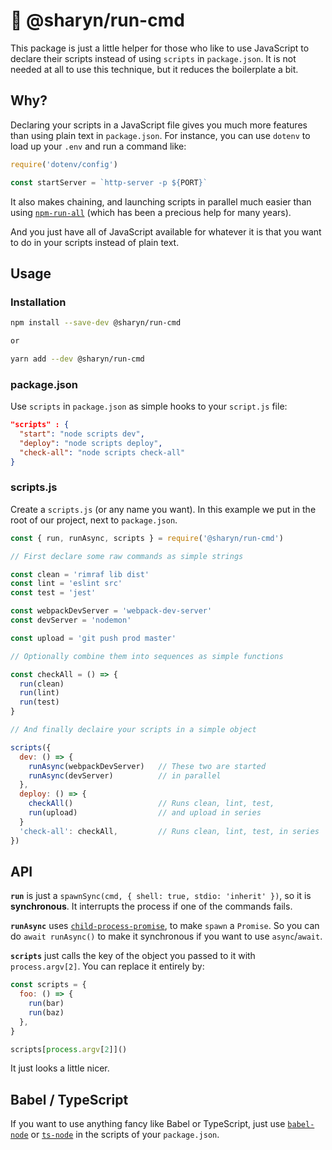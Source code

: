 # 🌹 @sharyn/run-cmd

This package is just a little helper for those who like to use JavaScript to declare their scripts instead of using `scripts` in `package.json`. It is not needed at all to use this technique, but it reduces the boilerplate a bit.

## Why?

Declaring your scripts in a JavaScript file gives you much more features than using plain text in `package.json`. For instance, you can use `dotenv` to load up your `.env` and run a command like:

```js
require('dotenv/config')

const startServer = `http-server -p ${PORT}`
```

It also makes chaining, and launching scripts in parallel much easier than using [`npm-run-all`](https://www.npmjs.com/package/npm-run-all) (which has been a precious help for many years).

And you just have all of JavaScript available for whatever it is that you want to do in your scripts instead of plain text.


## Usage

### Installation

```sh
npm install --save-dev @sharyn/run-cmd

or

yarn add --dev @sharyn/run-cmd
```

### package.json

Use `scripts` in `package.json` as simple hooks to your `script.js` file:

```json
"scripts" : {
  "start": "node scripts dev",
  "deploy": "node scripts deploy",
  "check-all": "node scripts check-all"
}
```

### scripts.js

Create a `scripts.js` (or any name you want). In this example we put in the root of our project, next to `package.json`.

```js
const { run, runAsync, scripts } = require('@sharyn/run-cmd')

// First declare some raw commands as simple strings

const clean = 'rimraf lib dist'
const lint = 'eslint src'
const test = 'jest'

const webpackDevServer = 'webpack-dev-server'
const devServer = 'nodemon'

const upload = 'git push prod master'

// Optionally combine them into sequences as simple functions

const checkAll = () => {
  run(clean)
  run(lint)
  run(test)
}

// And finally declaire your scripts in a simple object

scripts({
  dev: () => {
    runAsync(webpackDevServer)   // These two are started
    runAsync(devServer)          // in parallel
  },
  deploy: () => {
    checkAll()                   // Runs clean, lint, test,
    run(upload)                  // and upload in series
  }
  'check-all': checkAll,         // Runs clean, lint, test, in series
})

```

## API

**`run`** is just a `spawnSync(cmd, { shell: true, stdio: 'inherit' })`, so it is **synchronous**. It interrupts the process if one of the commands fails.

**`runAsync`** uses [`child-process-promise`](https://www.npmjs.com/package/child-process-promise), to make `spawn` a `Promise`. So you can do `await runAsync()` to make it synchronous if you want to use `async`/`await`.

**`scripts`** just calls the key of the object you passed to it with `process.argv[2]`. You can replace it entirely by:

```js
const scripts = {
  foo: () => {
    run(bar)
    run(baz)
  },
}

scripts[process.argv[2]]()
```

It just looks a little nicer.

## Babel / TypeScript

If you want to use anything fancy like Babel or TypeScript, just use [`babel-node`](https://babeljs.io/docs/en/babel-node) or [`ts-node`](https://github.com/TypeStrong/ts-node) in the scripts of your `package.json`.

